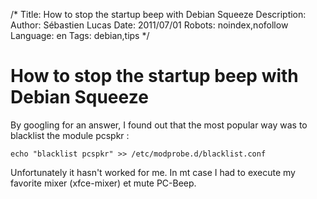 /*
Title: How to stop the startup beep with Debian Squeeze
Description: 
Author: Sébastien Lucas
Date: 2011/07/01
Robots: noindex,nofollow
Language: en
Tags: debian,tips
*/
# How to stop the startup beep with Debian Squeeze

By googling for an answer, I found out that the most popular way was to blacklist the module pcspkr :
```
echo "blacklist pcspkr" >> /etc/modprobe.d/blacklist.conf
```

Unfortunately it hasn't worked for me. In mt case I had to execute my favorite mixer (xfce-mixer) et mute PC-Beep.







